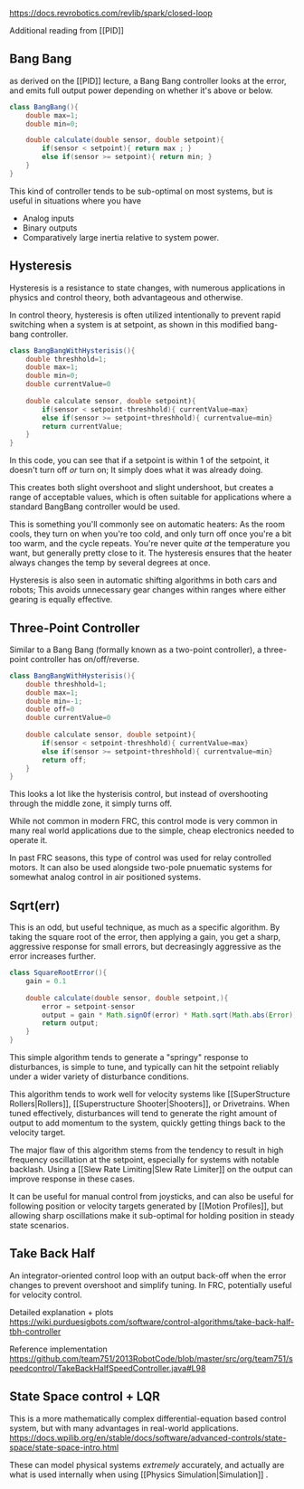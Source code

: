https://docs.revrobotics.com/revlib/spark/closed-loop

Additional reading from [[PID]] 



## Bang Bang
as derived on the [[PID]] lecture, a Bang Bang controller looks at the error, and emits full output power depending on whether it's above or below. 

```java
class BangBang(){
	double max=1;
	double min=0;

	double calculate(double sensor, double setpoint){
		if(sensor < setpoint){ return max ; }
		else if(sensor >= setpoint){ return min; }
	}
}
```

This kind of controller tends to be sub-optimal on most systems, but is useful in situations where you have 
- Analog inputs
- Binary outputs
- Comparatively large inertia relative to system power. 

## Hysteresis

Hysteresis is a resistance to state changes, with numerous applications in physics and control theory, both advantageous and otherwise.

In control theory, hysteresis is often utilized intentionally to prevent rapid switching when a system is at setpoint, as shown in this modified bang-bang controller.

```java
class BangBangWithHysterisis(){
	double threshhold=1;
	double max=1;
	double min=0;
	double currentValue=0
	
	double calculate sensor, double setpoint){
		if(sensor < setpoint-threshhold){ currentValue=max}
		else if(sensor >= setpoint+threshhold){ currentvalue=min}
		return currentValue;
	}
}
```

In this code, you can see that if a setpoint is within 1 of the setpoint, it doesn't turn off _or_ turn on; It simply does what it was already doing.

This creates both slight overshoot and slight undershoot, but creates a range of acceptable values, which is often suitable for applications where a standard BangBang controller would be used.

This is something you'll commonly see on automatic heaters: As the room cools, they turn on when you're too cold, and only turn off once you're a bit too warm, and the cycle repeats. You're never quite _at_ the temperature you want, but generally pretty close to it. The hysteresis ensures that the heater always changes the temp by several degrees at once.

Hysteresis is also seen in automatic shifting algorithms in both cars and robots; This avoids unnecessary gear changes within ranges where either gearing is equally effective.

## Three-Point Controller

Similar to a Bang Bang (formally known as a two-point controller), a three-point controller has on/off/reverse.
```java
class BangBangWithHysterisis(){
	double threshhold=1;
	double max=1;
	double min=-1;
	double off=0
	double currentValue=0
	
	double calculate sensor, double setpoint){
		if(sensor < setpoint-threshhold){ currentValue=max}
		else if(sensor >= setpoint+threshhold){ currentvalue=min}
		return off;
	}
}
```

This looks a lot like the hysterisis control, but instead of overshooting through the middle zone, it simply turns off.

While not common in modern FRC, this control mode is very common in many real world applications due to the simple, cheap electronics needed to operate it. 

In past FRC seasons, this type of control was used for relay controlled motors. It can also be used alongside two-pole pnuematic systems for somewhat analog control in air positioned systems. 

## Sqrt(err)

This is an odd, but useful technique, as much as a specific algorithm. By taking the square root of the error, then applying a gain, you get a sharp, aggressive response for small errors, but decreasingly aggressive as the error increases further.

```java
class SquareRootError(){
	gain = 0.1
	
	double calculate(double sensor, double setpoint,){
		error = setpoint-sensor 
		output = gain * Math.signOf(error) * Math.sqrt(Math.abs(Error))
		return output;
	}
}
```

This simple algorithm tends to generate a "springy" response to disturbances, is simple to tune, and typically can hit the setpoint reliably under a wider variety of disturbance conditions.

This algorithm tends to work well for velocity systems like [[SuperStructure Rollers|Rollers]], [[Superstructure Shooter|Shooters]], or Drivetrains. When tuned effectively, disturbances will tend to generate the right amount of output to add momentum to the system, quickly getting things back to the velocity target.

The major flaw of this algorithm stems from the tendency to result in high frequency oscillation at the setpoint, especially for systems with notable backlash. Using a [[Slew Rate Limiting|Slew Rate Limiter]] on the output can improve response in these cases. 

It can be useful for manual control from joysticks, and can also be useful for following position or velocity targets generated by [[Motion Profiles]], but allowing sharp oscillations make it sub-optimal for holding position in steady state scenarios. 


## Take Back Half
An integrator-oriented control loop with an output back-off when the error changes to prevent overshoot and simplify tuning. In FRC, potentially useful for velocity control.

Detailed explanation + plots
https://wiki.purduesigbots.com/software/control-algorithms/take-back-half-tbh-controller

Reference implementation
https://github.com/team751/2013RobotCode/blob/master/src/org/team751/speedcontrol/TakeBackHalfSpeedController.java#L98


## State Space control + LQR
This is a more mathematically complex differential-equation based control system, but with many advantages in real-world applications.
https://docs.wpilib.org/en/stable/docs/software/advanced-controls/state-space/state-space-intro.html

These can model physical systems *extremely* accurately, and actually are what is used internally when using [[Physics Simulation|Simulation]] .